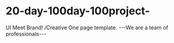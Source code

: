 # 20-day-100day-100project-
UI Meet Brand! /Creative One page template. ---We are a team of professionals---
